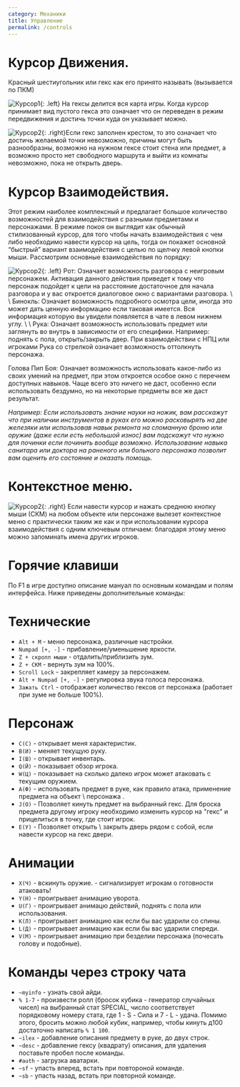 ```yaml
---
category: Механики
title: Управление
permalink: /controls
---
```


# Курсор Движения. 

Красный шестиугольник или гекс как его принято называть (вызывается по ПКМ)

![Курсор1](https://snag.gy/wStPfR.jpg){: .left} На гексы делится вся карта игры. Когда курсор принимает вид пустого гекса это означает что он переведен в режим передвижения и достичь точки куда он указывает можно.  

![Курсор2](https://snag.gy/jrxvmI.jpg){: .right}Если гекс заполнен крестом, то это означает что достичь желаемой точки невозможно, причины могут быть разнообразны, возможно на нужном гексе стоит стена или предмет, а возможно просто нет свободного маршрута и выйти из комнаты невозможно, пока не открыть дверь.

# Курсор Взаимодействия.

Этот режим наиболее комплексный и предлагает большое количество возможностей для взаимодействия с разными предметами и персонажами. В режиме покоя он выглядит как обычный стилизованный курсор, для того чтобы начать взаимодействия с чем либо необходимо навести курсор на цель, тогда он покажет основной “быстрый” вариант взаимодействия с целью по щелчку левой кнопки мыши. 
Рассмотрим основные взаимодействия по порядку:

 ![Курсор2](https://snag.gy/DO7YiU.jpg){: .left} Рот: Означает возможность разговора с неигровым персонажем. Активация данного действия приведет к тому что персонаж подойдет к цели на расстояние достаточное для начала разговора и у вас откроется диалоговое окно с вариантами разговора. \\
\\
Бинокль: Означает возможность подробного осмотра цели, иногда это может дать ценную информацию если таковая имеется. Вся информация которую вы увидели появляется в чате в левом нижнем углу. \\
\\
Рука: Означает возможность использовать предмет или заглянуть во внутрь в зависимости от его специфики. Например: поднять с пола, открыть/закрыть двер. При взаимодействии с НПЦ или игроками Рука со стрелкой означает возможность оттолкнуть персонажа.

Голова Пип Боя: Означает возможность использовать какое-либо из своих умений на предмет, при этом откроется особое окно с перечнем доступных навыков. Чаще всего это ничего не даст, особенно если использовать бездумно, но на некоторые предметы все же даст результат. 
  
*Например: Если использовать знание науки на ножик, вам расскажут что при наличии инструментов в руках его можно расковырять на две железяки или использовав навык ремонта на сломанную броню или оружие (даже если есть небольшой износ) вам подскажут что нужно для починки если починить вообще возможно. Использование навыка санитара или доктора на раненого или больного персонажа позволит вам оценить его состояние и оказать помощь.*

# Контекстное меню.

 ![Курсор2](https://snag.gy/wkvtih.jpg){: .right} Если навести курсор и нажать среднюю кнопку мыши (СКМ) на любом объекте или персонаже вылезет контекстное меню с практически таким же как и при использовании курсора взаимодействия с одним ключевым отличаем: благодаря этому меню можно запоминать имена других игроков.

# Горячие клавиши

По F1 в игре доступно описание мануал по основным командам и полям интерфейса. Ниже приведены дополнительные команды:

# Технические

- `Alt + M` - меню персонажа, различные настройки.
- `Numpad [+, -]` - прибавление/уменьшение яркости.
- `Z + скролл мыши` - отдалить/приблизить зум.
- `Z + СКМ` - вернуть зум на 100%.
- `Scroll Lock` - закрепляет камеру за персонажем.
- `Alt + Numpad [+, -]` - регулировка звука голоса персонажа.
- `Зажать Ctrl` - отображает количество гексов от персонажа (работает при зуме не больше 100%).

# Персонаж

- `С(C)` - открывает меня характеристик.
- `B(И)` - меняет текущую руку.
- `I(Ш)` - открывает инвентарь.
- `Q(Й)` - показывает обзор игрока.
- `W(Ц)` - показывает на сколько далеко игрок может атаковать с текущим оружием.
- `A(Ф)` - использовать предмет в руке, как правило атака, применение предмета на объект \ персонажа .
- `J(О)`  - Позволяет кинуть предмет на выбранный гекс. Для броска предмета другому игроку необходимо изменить курсор на "гекс" и прицелиться в точку, где стоит игрок.
- `E(У)`  - Позволяет открыть \ закрыть дверь рядом с собой, если навести курсор на гекс двери.

# Анимации

- `X(Ч)` - вскинуть оружие. - сигнализирует игрокам о готовности атаковать!
- `Y(Н)` - проигрывает анимацию уворота.
- `U(Г)` - проигрывает анимацю действий, поднять с пола или использования.
- `K(Л)` - проигрывает анимацию как если бы вас ударили со спины.
- `L(Д)` - проигрывает анимацию как если бы вас ударили спереди.
- `V(М)` - проигрывает анимацию при безделии персонажа (почесать голову и подобные).

# Команды через строку чата

- `~myinfo` - узнать свой айди.
- `% 1-7` - произвести ролл (бросок кубика - генератор случайных чисел) на выбранный стат SPECIAL, число соответствует порядковому номеру стата, где 1 - S - Сила и 7 - L - удача. Помимо этого, бросить можно любой кубик, например, чтобы кинуть д100 достаточно написать `% 1 100`.
- `~ilex` - добавление описания предмету в руке, до двух строк.
- `~desc` - добавление гексу (квадрату) описания, для удаления поставьте пробел после команды.
- `#auth` - загрузка аватарки.
- `~sf` - упасть вперед, встать при повтороной команде.
- `~sb` - упасть назад, встать при повторной команде.

